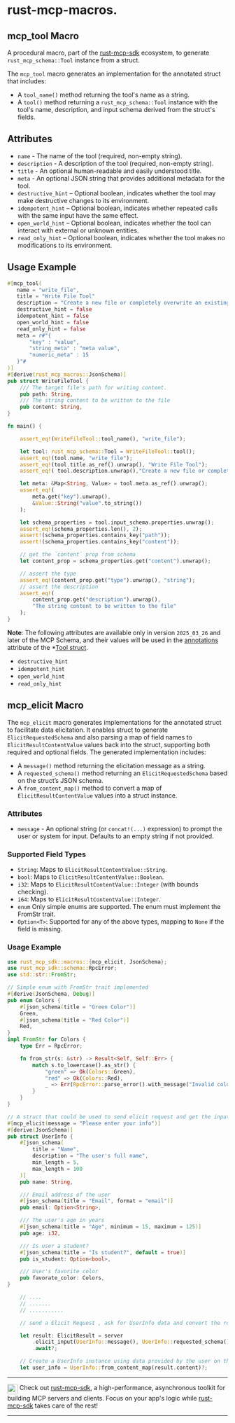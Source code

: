 # rust-mcp-macros.


## mcp_tool Macro

A procedural macro, part of the [rust-mcp-sdk](https://github.com/rust-mcp-stack/rust-mcp-sdk) ecosystem, to generate `rust_mcp_schema::Tool` instance from a struct.

The `mcp_tool` macro generates an implementation for the annotated struct that includes:

- A `tool_name()` method returning the tool's name as a string.
- A `tool()` method returning a `rust_mcp_schema::Tool` instance with the tool's name,
  description, and input schema derived from the struct's fields.

## Attributes

- `name` - The name of the tool (required, non-empty string).
- `description` - A description of the tool (required, non-empty string).
- `title` - An optional human-readable and easily understood title.
- `meta` - An optional JSON string that provides additional metadata for the tool.
- `destructive_hint` – Optional boolean, indicates whether the tool may make destructive changes to its environment.
- `idempotent_hint` – Optional boolean, indicates whether repeated calls with the same input have the same effect.
- `open_world_hint` – Optional boolean, indicates whether the tool can interact with external or unknown entities.
- `read_only_hint` – Optional boolean, indicates whether the tool makes no modifications to its environment.



## Usage Example

```rust
#[mcp_tool(
   name = "write_file",
   title = "Write File Tool"
   description = "Create a new file or completely overwrite an existing file with new content."
   destructive_hint = false
   idempotent_hint = false
   open_world_hint = false
   read_only_hint = false
   meta = r#"{
       "key" : "value",
       "string_meta" : "meta value",
       "numeric_meta" : 15
   }"#
)]
#[derive(rust_mcp_macros::JsonSchema)]
pub struct WriteFileTool {
    /// The target file's path for writing content.
    pub path: String,
    /// The string content to be written to the file
    pub content: String,
}

fn main() {

    assert_eq!(WriteFileTool::tool_name(), "write_file");

    let tool: rust_mcp_schema::Tool = WriteFileTool::tool();
    assert_eq!(tool.name, "write_file");
    assert_eq!(tool.title.as_ref().unwrap(), "Write File Tool");
    assert_eq!( tool.description.unwrap(),"Create a new file or completely overwrite an existing file with new content.");

    let meta: &Map<String, Value> = tool.meta.as_ref().unwrap();
    assert_eq!(
        meta.get("key").unwrap(),
        &Value::String("value".to_string())
    );

    let schema_properties = tool.input_schema.properties.unwrap();
    assert_eq!(schema_properties.len(), 2);
    assert!(schema_properties.contains_key("path"));
    assert!(schema_properties.contains_key("content"));

    // get the `content` prop from schema
    let content_prop = schema_properties.get("content").unwrap();

    // assert the type
    assert_eq!(content_prop.get("type").unwrap(), "string");
    // assert the description
    assert_eq!(
        content_prop.get("description").unwrap(),
        "The string content to be written to the file"
    );
}

```




**Note**: The following attributes are available only in version `2025_03_26` and later of the MCP Schema, and their values will be used in the [annotations](https://github.com/rust-mcp-stack/rust-mcp-schema/blob/main/src/generated_schema/2025_03_26/mcp_schema.rs#L5557) attribute of the *[Tool struct](https://github.com/rust-mcp-stack/rust-mcp-schema/blob/main/src/generated_schema/2025_03_26/mcp_schema.rs#L5554-L5566).

- `destructive_hint`
- `idempotent_hint`
- `open_world_hint`
- `read_only_hint`





## mcp_elicit Macro

The `mcp_elicit` macro generates implementations for the annotated struct to facilitate data elicitation. It enables struct to generate `ElicitRequestedSchema` and also parsing a map of field names to `ElicitResultContentValue` values back into the struct, supporting both required and optional fields. The generated implementation includes:

- A `message()` method returning the elicitation message as a string.
- A `requested_schema()` method returning an `ElicitRequestedSchema` based on the struct’s JSON schema.
- A `from_content_map()` method to convert a map of `ElicitResultContentValue` values into a struct instance.

### Attributes

- `message` - An optional string (or `concat!(...)` expression) to prompt the user or system for input. Defaults to an empty string if not provided.

### Supported Field Types

- `String`: Maps to `ElicitResultContentValue::String`.
- `bool`: Maps to `ElicitResultContentValue::Boolean`.
- `i32`: Maps to `ElicitResultContentValue::Integer` (with bounds checking).
- `i64`: Maps to `ElicitResultContentValue::Integer`.
- `enum` Only simple enums are supported. The enum must implement the FromStr trait.
- `Option<T>`: Supported for any of the above types, mapping to `None` if the field is missing.


### Usage Example

```rust
use rust_mcp_sdk::macros::{mcp_elicit, JsonSchema};
use rust_mcp_sdk::schema::RpcError;
use std::str::FromStr;

// Simple enum with FromStr trait implemented
#[derive(JsonSchema, Debug)]
pub enum Colors {
    #[json_schema(title = "Green Color")]
    Green,
    #[json_schema(title = "Red Color")]
    Red,
}
impl FromStr for Colors {
    type Err = RpcError;

    fn from_str(s: &str) -> Result<Self, Self::Err> {
        match s.to_lowercase().as_str() {
            "green" => Ok(Colors::Green),
            "red" => Ok(Colors::Red),
            _ => Err(RpcError::parse_error().with_message("Invalid color".to_string())),
        }
    }
}

// A struct that could be used to send elicit request and get the input from the user
#[mcp_elicit(message = "Please enter your info")]
#[derive(JsonSchema)]
pub struct UserInfo {
    #[json_schema(
        title = "Name",
        description = "The user's full name",
        min_length = 5,
        max_length = 100
    )]
    pub name: String,

    /// Email address of the user
    #[json_schema(title = "Email", format = "email")]
    pub email: Option<String>,

    /// The user's age in years
    #[json_schema(title = "Age", minimum = 15, maximum = 125)]
    pub age: i32,

    /// Is user a student?
    #[json_schema(title = "Is student?", default = true)]
    pub is_student: Option<bool>,

    /// User's favorite color
    pub favorate_color: Colors,
}

    // ....
    // .......
    // ...........

    // send a Elicit Request , ask for UserInfo data and convert the result back to a valid UserInfo instance

    let result: ElicitResult = server
        .elicit_input(UserInfo::message(), UserInfo::requested_schema())
        .await?;

    // Create a UserInfo instance using data provided by the user on the client side
    let user_info = UserInfo::from_content_map(result.content)?;


```

---

<img align="top" src="assets/rust-mcp-stack-icon.png" width="24" style="border-radius:0.2rem;"> Check out [rust-mcp-sdk](https://github.com/rust-mcp-stack/rust-mcp-sdk), a high-performance, asynchronous toolkit for building MCP servers and clients. Focus on your app's logic while [rust-mcp-sdk](https://github.com/rust-mcp-stack/rust-mcp-sdk) takes care of the rest!

---
